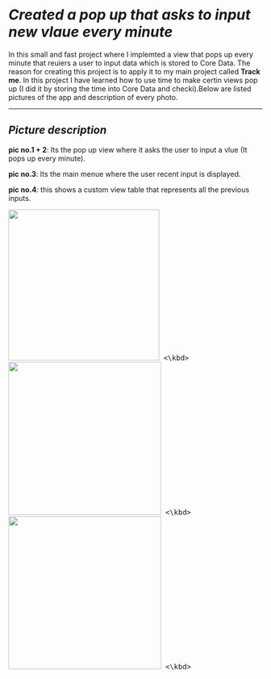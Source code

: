 # *Created a pop up that asks to input new vlaue every minute*

In this small and fast project where I implemted a view that pops up every minute that reuiers a user to input data which is stored to Core Data. The reason for creating this project is to apply it to my main project called **Track me**. In this project I have learned how to use time to make certin views pop up (I did it by storing the time into Core Data and checki).Below are listed pictures of the app and description of every photo.

----------------------------------------------------------------------------------------------------------------------------------------------------------

## *Picture description*

**pic no.1 + 2**: Its the pop up view where it asks the user to input a vlue (It pops up every minute).

**pic no.3**: Its the main menue where the user recent input is displayed.

**pic no.4**: this shows a custom view table that represents all the previous inputs.


<p float="left">
  <kbd>
  <img src="https://user-images.githubusercontent.com/67702241/132920984-8ce83cbb-4a6a-4e8c-b655-02e5a0b99116.png" width="299" />
  <\kbd>
  &nbsp;&nbsp;
  <kbd>
  <img src="https://user-images.githubusercontent.com/67702241/132920987-800a284b-29c6-4c69-b791-70947424ee11.png" width="303" /> 
  <\kbd>
  &nbsp;&nbsp;
  <kbd>
  <img src="https://user-images.githubusercontent.com/67702241/132920991-8100330c-fe07-4202-b8b3-cdada2ea6da5.png" width="303" />
  <\kbd>
</p>



